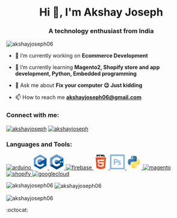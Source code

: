 
<h1 align="center">Hi 👋, I'm Akshay Joseph</h1>
<h3 align="center">A technology  enthusiast from India</h3>

<p align="left"> <img src="https://komarev.com/ghpvc/?username=akshayjoseph06&label=Profile%20views&color=0e75b6&style=flat" alt="akshayjoseph06" /> </p>

- 🔭 I’m currently working on **Ecommerce Development**

- 🌱 I’m currently learning **Magento2, Shopify store and app development, Python, Embedded programming**

- 💬 Ask me about **Fix your computer 😉 Just kidding**

- 📫 How to reach me **akshayjoseph06@gmail.com**

<h3 align="left">Connect with me:</h3>
<p align="left">
<a href="https://linkedin.com/in/akshayjoseph06" target="blank"><img align="center" src="https://cdn.worldvectorlogo.com/logos/linkedin-icon-2.svg" alt="akshayjoseph" height="30" width="40" /></a>
<a href="https://instagram.com/five_volt_player" target="blank"><img align="center" src="https://cdn.worldvectorlogo.com/logos/instagram-5.svg" alt="akshayjoseph" height="30" width="40" /></a>
</p>

<h3 align="left">Languages and Tools:</h3>
<p align="left"> <a href="https://www.arduino.cc/" target="_blank"> <img src="https://cdn.worldvectorlogo.com/logos/arduino-1.svg" alt="arduino" width="40" height="40"/> </a> <a href="https://www.cprogramming.com/" target="_blank"> <img src="https://raw.githubusercontent.com/devicons/devicon/master/icons/c/c-original.svg" alt="c" width="40" height="40"/> </a> <a href="https://www.w3schools.com/cpp/" target="_blank"> <img src="https://raw.githubusercontent.com/devicons/devicon/master/icons/cplusplus/cplusplus-original.svg" alt="cplusplus" width="40" height="40"/> </a> <a href="https://firebase.google.com/" target="_blank"> <img src="https://www.vectorlogo.zone/logos/firebase/firebase-icon.svg" alt="firebase" width="40" height="40"/> </a> <a href="https://www.w3.org/html/" target="_blank"> <img src="https://raw.githubusercontent.com/devicons/devicon/master/icons/html5/html5-original-wordmark.svg" alt="html5" width="40" height="40"/> </a> <a href="https://www.photoshop.com/en" target="_blank"> <img src="https://raw.githubusercontent.com/devicons/devicon/master/icons/photoshop/photoshop-line.svg" alt="photoshop" width="40" height="40"/> </a> <a href="https://www.python.org" target="_blank"> <img src="https://raw.githubusercontent.com/devicons/devicon/master/icons/python/python-original.svg" alt="python" width="40" height="40"/> </a>  <a href="https://business.adobe.com/products/magento/magento-commerce.html" target="_blank"> <img src="https://cdn.worldvectorlogo.com/logos/magento-2.svg" alt="magento" width="40" height="40"/> </a> <a href="https://www.shopify.in/" target="_blank"> <img src="https://cdn.worldvectorlogo.com/logos/shopify.svg" alt="shopify" width="40" height="40"/> </a>
  <a href="http://cloud.google.com/" target="_blank"> <img src="https://cdn.worldvectorlogo.com/logos/google-cloud-1.svg" alt="googlecloud" width="40" height="40"/> </a>

</p>

<p><img align="left" src="https://github-readme-stats.vercel.app/api/top-langs?username=akshayjoseph06&show_icons=true&locale=en&layout=compact" alt="akshayjoseph06" /></p>

<p>&nbsp;<img align="center" src="https://github-readme-stats.vercel.app/api?username=akshayjoseph06&show_icons=true&locale=en" alt="akshayjoseph06" /></p>

<p><img align="center" src="https://github-readme-streak-stats.herokuapp.com/?user=akshayjoseph06&" alt="akshayjoseph06" /></p>



:octocat:
